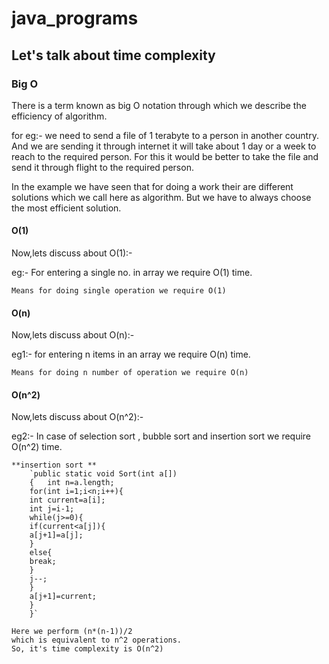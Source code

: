 # java_programs

## Let's talk about time complexity
### Big O
There is a term known as big O notation through which we describe the efficiency of algorithm.

for eg:-
    we need to send a file of 1 terabyte to a person in another country.
    And we are sending it through internet it will take about 1 day or a week to reach to the 
    required person.
    For this it would be better to take the file and send it through flight to the required person.

In the example we have seen that for doing a work their are different solutions which we call here as algorithm.
But we have to always choose the most efficient solution.

#### O(1)

Now,lets discuss about O(1):-

eg:- For entering a single no. in array we require O(1) time.

    Means for doing single operation we require O(1) 

#### O(n)

Now,lets discuss about O(n):-

eg1:- for entering n items in an array we require O(n) time.

    Means for doing n number of operation we require O(n)


#### O(n^2)

Now,lets discuss about O(n^2):-

eg2:- In case of selection sort , bubble sort and insertion sort we require O(n^2) time.

    **insertion sort **
        `public static void Sort(int a[])
        {   int n=a.length;
        for(int i=1;i<n;i++){
        int current=a[i];
        int j=i-1;
        while(j>=0){
        if(current<a[j]){
        a[j+1]=a[j];
        }
        else{
        break;
        }
        j--;
        }
        a[j+1]=current;
        }
        }`
    
    Here we perform (n*(n-1))/2 
    which is equivalent to n^2 operations.
    So, it's time complexity is O(n^2)




   